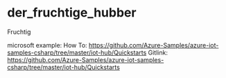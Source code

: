 # der_fruchtige_hubber
Fruchtig

microsoft example:
How To:
  https://github.com/Azure-Samples/azure-iot-samples-csharp/tree/master/iot-hub/Quickstarts
Gitlink:  
  https://github.com/Azure-Samples/azure-iot-samples-csharp/tree/master/iot-hub/Quickstarts 
